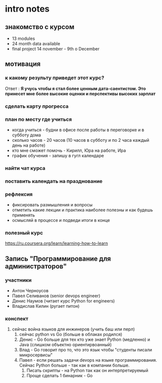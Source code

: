# intro notes

## знакомство с курсом

* 13 modules
* 24 month data available
* final project 14 november - 9th o December

## мотивация

### к какому результу приведет этот курс?

Ответ : **Я учусь чтобы я стал более ценным дата-саентистом. Это принесет мне более высокие оценки и перспективы высоких зарплат**

### сделать карту прогресса

### план по месту где учиться

* когда учиться - будни в офисе после работы в переговорке и в субботу дома
* сколько часов - 20 часов (10 часов в субботу и по 2 часа каждый день на работе)
* кто мне сможет помочь - Кирилл, Юра на работе, Ира
* график обучения - запишу в гугл календаре

### найти чат курса

### поставить календать на празднование

### рефлексия

* фиксировать размышления и вопросы
* отметить какие лекции и практика наиболее полезны и как будешь применять
* осмысляй в процессе и подведи итоги в конце

### полезный курс

<https://ru.coursera.org/learn/learning-how-to-learn>

## Запись "Программирование для администраторов"

### участники

* Антон Черноусов
* Павел Селиванов (senior devops engineer)
* Денис Наумов (читает курс Python for engineers)
* Владислав Килин (ругает питон)

### конспект

1. сейчас война языков для инжинеров (учить баш или перл)
    1. сейчас python vs Go (больше в облаках родился)
    2. Денис - Go больше для тех кто уже знает Python (медленно) и Java (слишком объектно ориентирвоанный)
    3. Влад - Go говорит про то, что это язык чтобы "студенты писали микросервисы"
    4. Павел - если решать задачи devops на языке программирования. Сейчас Python больше - так как в компании больше.
        1. Писать скрипты - на Python так как он интерпретируемый
        2. Проще сделать 1 бинарник - Go
